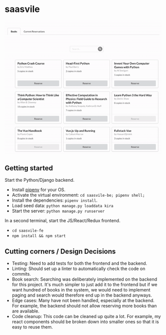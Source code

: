 
# saasvile

![](recording.gif)

## Getting started

Start the Python/Django backend. 
- Install [pipenv](https://pypi.org/project/pipenv/) for your OS.
- Activate the virtual environment: `cd saasvile-be; pipenv shell;`
- Install the dependencies: `pipenv install`.
- Load seed data: `python manage.py loaddata kira`
- Start the server: `python manage.py runserver`

In a second terminal, start the JS/React/Redux frontend.
- `cd saasvile-fe`
- `npm install && npm start`

## Cutting corners / Design Decisions
- Testing: Need to add tests for both the frontend and the backend.
- Linting: Should set up a linter to automatically check the code on commits.
- Book search: Searching was deliberately implemented on the backend for this project. It's much simpler to just add it to the frontend but if we want hundred of books in the system, we would need to implement paging and search would therefore end up in the backend anyways.
- Edge cases: Many have not been handled, especially at the backend. For example, the backend should not allow reserving more books than are available. 
- Code cleanup: This code can be cleaned up quite a lot. For example, my react components should be broken down into smaller ones so that it is easy to reuse them.
